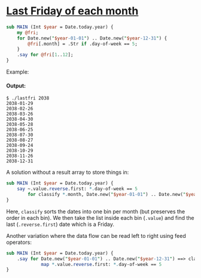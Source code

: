 [1]: http://rosettacode.org/wiki/Last_Friday_of_each_month

# [Last Friday of each month][1]

```perl
sub MAIN (Int $year = Date.today.year) {
    my @fri;
    for Date.new("$year-01-01") .. Date.new("$year-12-31") {
        @fri[.month] = .Str if .day-of-week == 5;
    }
    .say for @fri[1..12];
}
```


Example:


#### Output:
```
$ ./lastfri 2038
2038-01-29
2038-02-26
2038-03-26
2038-04-30
2038-05-28
2038-06-25
2038-07-30
2038-08-27
2038-09-24
2038-10-29
2038-11-26
2038-12-31
```


A solution without a result array to store things in:

```perl
sub MAIN (Int $year = Date.today.year) {
    say ~.value.reverse.first: *.day-of-week == 5
        for classify *.month, Date.new("$year-01-01") .. Date.new("$year-12-31");
}
```


Here, `classify` sorts the dates into one bin per month (but preserves the order in each bin). We then take the list inside each bin (`.value`) and find the last (`.reverse.first`) date which is a Friday.



Another variation where the data flow can be read left to right using feed operators:

```perl
sub MAIN (Int $year = Date.today.year) {
    .say for Date.new("$year-01-01") .. Date.new("$year-12-31") ==> classify *.month ==>
             map *.value.reverse.first: *.day-of-week == 5
}
```